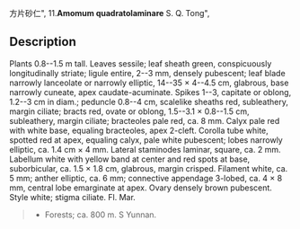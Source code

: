 方片砂仁",
11.**Amomum quadratolaminare** S. Q. Tong",

## Description
Plants 0.8--1.5 m tall. Leaves sessile; leaf sheath green, conspicuously longitudinally striate; ligule entire, 2--3 mm, densely pubescent; leaf blade narrowly lanceolate or narrowly elliptic, 14--35 × 4--4.5 cm, glabrous, base narrowly cuneate, apex caudate-acuminate. Spikes 1--3, capitate or oblong, 1.2--3 cm in diam.; peduncle 0.8--4 cm, scalelike sheaths red, subleathery, margin ciliate; bracts red, ovate or oblong, 1.5--3.1 × 0.8--1.5 cm, subleathery, margin ciliate; bracteoles pale red, ca. 8 mm. Calyx pale red with white base, equaling bracteoles, apex 2-cleft. Corolla tube white, spotted red at apex, equaling calyx, pale white pubescent; lobes narrowly elliptic, ca. 1.4 cm × 4 mm. Lateral staminodes laminar, square, ca. 2 mm. Labellum white with yellow band at center and red spots at base, suborbicular, ca. 1.5 × 1.8 cm, glabrous, margin crisped. Filament white, ca. 5 mm; anther elliptic, ca. 6 mm; connective appendage 3-lobed, ca. 4 × 8 mm, central lobe emarginate at apex. Ovary densely brown pubescent. Style white; stigma ciliate. Fl. Mar.

> * Forests; ca. 800 m. S Yunnan.
